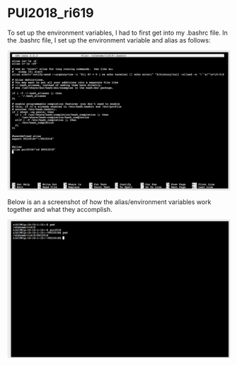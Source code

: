 # PUI2018_ri619

To set up the environment variables, I had to first get into my .bashrc file. In the .bashrc file, I set up the environment variable and alias as follows:

![Alt text](Rohun_Iyer_bashrc.png)

Below is an a screenshot of how the alias/environment variables work together and what they accomplish. 

![Alt text](Rohun_Iyer_terminal_pwd.png)
